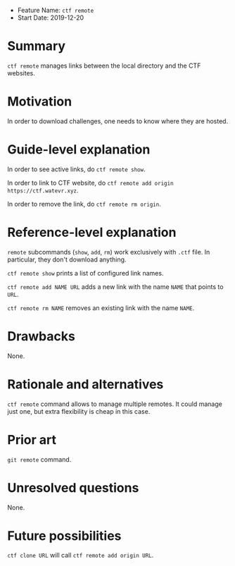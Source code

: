 - Feature Name: `ctf remote`
- Start Date: 2019-12-20

# Summary
[summary]: #summary

`ctf remote` manages links between the local directory and the CTF websites.

# Motivation
[motivation]: #motivation

In order to download challenges, one needs to know where they are hosted.

# Guide-level explanation
[guide-level-explanation]: #guide-level-explanation

In order to see active links, do `ctf remote show`.

In order to link to CTF website, do `ctf remote add origin https://ctf.watevr.xyz`.

In order to remove the link, do `ctf remote rm origin`.

# Reference-level explanation
[reference-level-explanation]: #reference-level-explanation

`remote` subcommands (`show`, `add`, `rm`) work exclusively with `.ctf` file. In particular, they don't download
anything.

`ctf remote show` prints a list of configured link names.

`ctf remote add NAME URL` adds a new link with the name `NAME` that points to `URL`.

`ctf remote rm NAME` removes an existing link with the name `NAME`.

# Drawbacks
[drawbacks]: #drawbacks

None.

# Rationale and alternatives
[rationale-and-alternatives]: #rationale-and-alternatives

`ctf remote` command allows to manage multiple remotes. It could manage just one, but extra flexibility is cheap in this
case.

# Prior art
[prior-art]: #prior-art

`git remote` command.

# Unresolved questions
[unresolved-questions]: #unresolved-questions

None.

# Future possibilities
[future-possibilities]: #future-possibilities

`ctf clone URL` will call `ctf remote add origin URL`.
